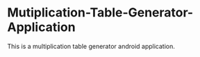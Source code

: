 # Mutiplication-Table-Generator-Application
This is a multiplication table generator android application.
